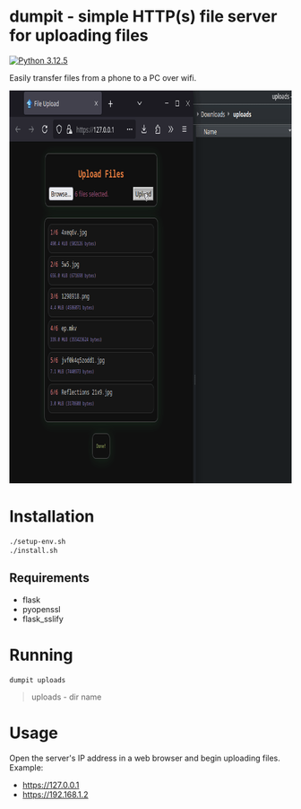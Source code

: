 # dumpit - simple HTTP(s) file server for uploading files

[![Python 3.12.5](https://img.shields.io/badge/Python-3.12.5-yellow.svg)](http://www.python.org/download/)

Easily transfer files from a phone to a PC over wifi.

<img src="preview/preview.gif" width="800" height="700">

# Installation
```
./setup-env.sh
./install.sh
```

## Requirements
* flask
* pyopenssl
* flask_sslify

# Running
```
dumpit uploads
```
> uploads - dir name

# Usage
Open the server's IP address in a web browser and begin uploading files.
<br>
Example:
* https://127.0.0.1
* https://192.168.1.2


